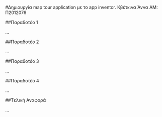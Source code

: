 #Δημιουργία map tour application με το app inventor.
Κβέτκινα Άννα
ΑΜ: Π2012076

##Παραδοτέο 1

...

##Παραδοτέο 2

…

##Παραδοτέο 3

...

##Παραδοτέο 4

...

##Tελική Αναφορά

...
